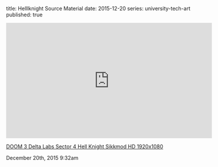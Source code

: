 title: Helllknight Source Material
date: 2015-12-20
series: university-tech-art
published: true

<div class="fluidiframe" style="--aspect-ratio: 315/560;">
<iframe width="560" height="315" src="https://www.youtube-nocookie.com/embed/WUJFNWfMEP8?start=80" title="YouTube video player" frameborder="0" allow="accelerometer; autoplay; clipboard-write; encrypted-media; gyroscope; picture-in-picture; web-share" allowfullscreen></iframe>
</div>

[DOOM 3 Delta Labs Sector 4 Hell Knight Sikkmod HD 1920x1080](https://href.li/?https://youtu.be/WUJFNWfMEP8?t=1m20s)

<div id="footer">
<span id="timestamp"> December 20th, 2015 9:32am </span>
</div>
